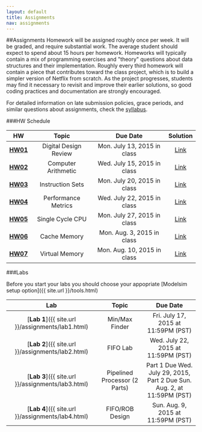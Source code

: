 ```yaml
---
layout: default
title: Assignments
nav: assignments
---
```


##Assignments
Homework will be assigned roughly once per week. It will be graded, and require substantial work. The average student should expect to spend about 15 hours per homework. Homeworks will typically contain a mix of programming exercises and "theory" questions about data structures and their implementation. Roughly every third homework will contain a piece that contributes toward the class project, which is to build a simpler version of Netflix from scratch. As the project progresses, students may find it necessary to revisit and improve their earlier solutions, so good coding practices and documentation are strongly encouraged.

For detailed information on late submission policies, grace periods, and similar questions about assignments, check the [syllabus](http://ee.usc.edu/~redekopp/ee457/Syllabus.pdf).


###HW Schedule

|                      HW                                      |           Topic            |                Due Date                  | Solution |
| :----------------------------------------------------------: | :------------------------: | :-------------------------------------:  | :----: |
| [**HW01**](http://ee.usc.edu/~redekopp/ee457/ee457_hw1.pdf)  | Digital Design Review      |  Mon. July 13, 2015 in class   | [Link](http://ee.usc.edu/~redekopp/ee457/ee457_hw1_sol.pdf) |
| [**HW02**](http://ee.usc.edu/~redekopp/ee457/ee457_hw2.pdf)  | Computer Arithmetic      |  Wed. July 15, 2015 in class   | [Link](http://ee.usc.edu/~redekopp/ee457/ee457_hw2_sol.pdf) |
| [**HW03**](http://ee.usc.edu/~redekopp/ee457/ee457_hw3.pdf)  | Instruction Sets       | Mon. July 20, 2015 in class   | [Link](http://ee.usc.edu/~redekopp/ee457/ee457_hw3_sol.pdf) |
| [**HW04**](http://ee.usc.edu/~redekopp/ee457/ee457_hw4.pdf)  | Performance Metrics        | Wed. July 22, 2015 in class   |  [Link](http://ee.usc.edu/~redekopp/ee457/ee457_hw4_sol.pdf) |
| [**HW05**](http://ee.usc.edu/~redekopp/ee457/ee457_hw5.pdf)  | Single Cycle CPU        | Mon. July 27, 2015 in class   |  [Link](http://ee.usc.edu/~redekopp/ee457/ee457_hw5_sol.pdf) |
| [**HW06**](http://ee.usc.edu/~redekopp/ee457/ee457_hw6.pdf)  | Cache Memory        | Mon. Aug. 3, 2015 in class   |  [Link](http://ee.usc.edu/~redekopp/ee457/ee457_hw6_sol.pdf) |
| [**HW07**](http://ee.usc.edu/~redekopp/ee457/ee457_hw7.pdf)  | Virtual Memory        | Mon. Aug. 10, 2015 in class   |  [Link](http://ee.usc.edu/~redekopp/ee457/ee457_hw7_sol.pdf) |

###Labs

Before you start your labs you should choose your appopriate [Modelsim setup option]({{ site.url }}/tools.html)

|                      Lab                                      |           Topic            |                Due Date                  |
| :----------------------------------------------------------: | :------------------------: | :-------------------------------------:  |
| [**Lab 1**]({{ site.url }}/assignments/lab1.html)  | Min/Max Finder      | Fri. July 17, 2015 at 11:59PM (PST)   |
| [**Lab 2**]({{ site.url }}/assignments/lab2.html)  | FIFO Lab     | Wed. July 22, 2015 at 11:59PM (PST)   |
| [**Lab 3**]({{ site.url }}/assignments/lab3.html)  | Pipelined Processor (2 Parts)      | Part 1 Due Wed. July 29, 2015, <br>Part 2 Due Sun. Aug. 2, at 11:59PM (PST)   |
| [**Lab 4**]({{ site.url }}/assignments/lab4.html)  | FIFO/ROB Design      | Sun. Aug. 9, 2015 at 11:59PM (PST)   |
